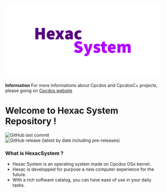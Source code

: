 ![banner](GITHUB/PRESENTATIONS/logo.png)

<p aling="center">
    <b>Information</b> For more informations about Cpcdos and CpcdosC+ projects, please going on <a href="https://cpcdos.net/en">Cpcdos website<a>
</p>

# Welcome to Hexac System Repository !

![GitHub last commit](https://img.shields.io/github/last-commit/chrapatia/HexacSystem)
![GitHub release (latest by date including pre-releases)](https://img.shields.io/github/v/release/chrapatia/HexacSystem?include_prereleases)

### What is HexacSystem ?
- Hexac System is an operating system made on Cpcdos OSx kernel.
- Hexac is developped for purpose a new computer experience for the future.
- With a rich software catalog, you can have ease of use in your daily tasks.



